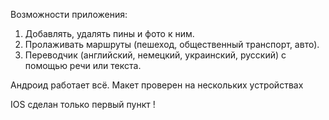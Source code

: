 Возможности приложения:

  1. Добавлять, удалять пины и фото к ним.
  2. Пролаживать маршруты (пешеход, общественный транспорт, авто). 
  3. Переводчик (английский, немецкий, украинский, русский) с помощью речи или текста.
  
  
  Андроид работает всё. Макет проверен на нескольких устройствах
  
  IOS сделан только первый пункт !
